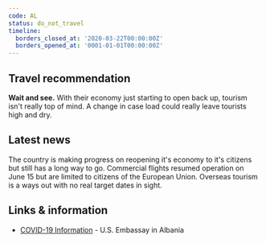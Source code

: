 ```yaml
---
code: AL
status: do_not_travel
timeline:
  borders_closed_at: '2020-03-22T00:00:00Z'
  borders_opened_at: '0001-01-01T00:00:00Z'
---
```


## Travel recommendation

**Wait and see.** With their economy just starting to open back up, tourism
isn't really top of mind. A change in case load could really leave tourists
high and dry.

## Latest news

The country is making progress on reopening it's economy to it's citizens but
still has a long way to go. Commercial flights resumed operation on June 15 but
are limited to citizens of the European Union. Overseas tourism is a ways out
with no real target dates in sight.

## Links & information

* [COVID-19 Information](https://al.usembassy.gov/updates_covid19/) - U.S. Embassay in Albania
